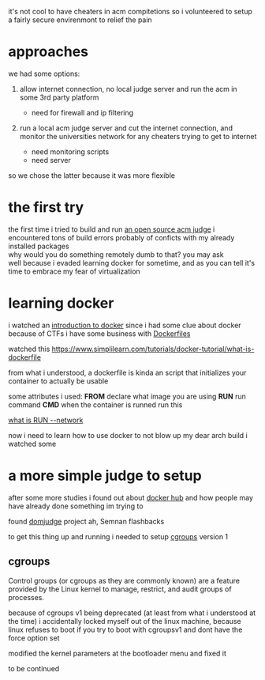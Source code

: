 it's not cool to have cheaters in acm compitetions so i volunteered to setup a fairly secure envirenmont to relief the pain
# approaches
we had some options:  
1. allow internet connection, no local judge server and run the acm in some 3rd party platform  
	- need for firewall and ip filtering  

2. run a local acm judge server and cut the internet connection, and monitor the universities network for any cheaters trying to get to internet  
	- need monitoring scripts  
	- need server  
	
	
so we chose the latter because it was more flexible  
# the first try
the first time i tried to build and run [an open source acm judge](https://github.com/DMOJ/online-judge) i encountered tons of build errors probably of conficts with my already installed packages  
why would you do something remotely dumb to that? you may ask  
well because i evaded learning docker for sometime, and as you can tell it's time to embrace my fear of virtualization  

# learning docker
i watched an [introduction to docker](https://www.youtube.com/watch?v=eGz9DS-aIeY&t=672s)
since i had some clue about docker because of CTFs i have some business with [Dockerfiles](https://docs.docker.com/reference/dockerfile)

watched this https://www.simplilearn.com/tutorials/docker-tutorial/what-is-dockerfile

from what i understood, a dockerfile is kinda an script that initializes your container to actually be usable

some attributes i used:
**FROM**
declare what image you are using
**RUN**
run command
**CMD**
when the container is runned run this

[what  is RUN --network](https://stackoverflow.com/questions/43316376/what-does-network-host-option-in-docker-command-really-do)

now i need to learn how to use docker to not blow up my dear arch build
i watched some

# a more simple judge to setup

after some more studies i found out about [docker hub](https://hub.docker.com) and how people may have already done something im trying to

found [domjudge](https://hub.docker.com/r/domjudge/judgehost) project
ah, Semnan flashbacks

to get this thing up and running i needed to setup [cgroups](https://wiki.archlinux.org/title/Cgroups) version 1

## cgroups
Control groups (or cgroups as they are commonly known) are a feature provided by the Linux kernel to manage, restrict, and audit groups of processes.

because of cgroups v1 being deprecated (at least from what i understood at the time) i accidentally locked myself out of the linux machine, because linux refuses to boot if you try to boot with cgroupsv1 and dont have the force option set

modified the kernel parameters at the bootloader menu and fixed it

to be continued
